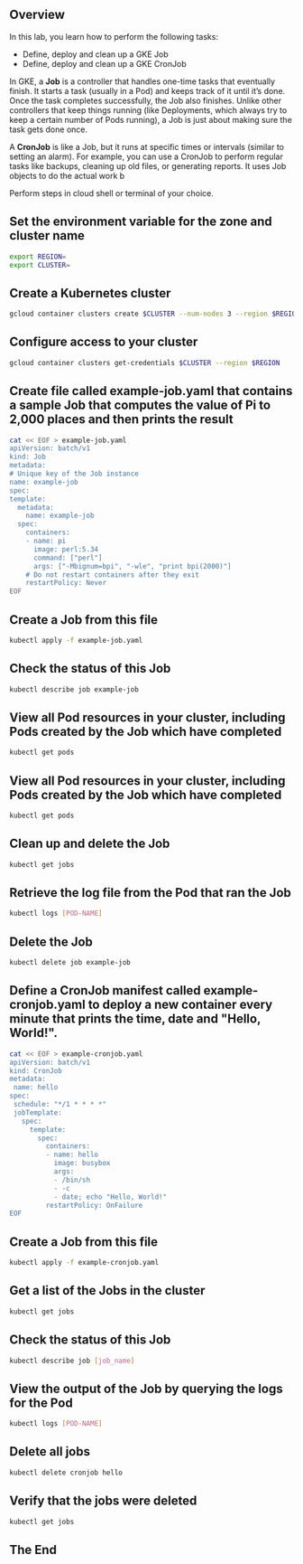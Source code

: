 <!-- Overview -->
## Overview
In this lab, you learn how to perform the following tasks:

* Define, deploy and clean up a GKE Job
* Define, deploy and clean up a GKE CronJob

In GKE, a **Job** is a controller that handles one-time tasks that eventually finish. It starts a task (usually in a Pod) and keeps track of it until it’s done. Once the task completes successfully, the Job also finishes. Unlike other controllers that keep things running (like Deployments, which always try to keep a certain number of Pods running), a Job is just about making sure the task gets done once.

A **CronJob** is like a Job, but it runs at specific times or intervals (similar to setting an alarm). For example, you can use a CronJob to perform regular tasks like backups, cleaning up old files, or generating reports. It uses Job objects to do the actual work b

Perform steps in cloud shell or terminal of your choice. 

<!-- Task1 -->
## Set the environment variable for the zone and cluster name
  ```sh
export REGION=
export CLUSTER=
  ```

<!-- Task2 -->
## Create a Kubernetes cluster

  ```sh
  gcloud container clusters create $CLUSTER --num-nodes 3 --region $REGION --enable-ip-alias
  ```  

<!-- Task3 -->
## Configure access to your cluster
  ```sh
  gcloud container clusters get-credentials $CLUSTER --region $REGION
  ```

<!-- Task4 -->
## Create file called example-job.yaml that contains a sample Job that computes the value of Pi to 2,000 places and then prints the result
  ```sh
cat << EOF > example-job.yaml
apiVersion: batch/v1
kind: Job
metadata:
  # Unique key of the Job instance
  name: example-job
spec:
  template:
    metadata:
      name: example-job
    spec:
      containers:
      - name: pi
        image: perl:5.34
        command: ["perl"]
        args: ["-Mbignum=bpi", "-wle", "print bpi(2000)"]
      # Do not restart containers after they exit
      restartPolicy: Never
EOF
  
  ``` 

<!-- Task5 -->
## Create a Job from this file
  ```sh
kubectl apply -f example-job.yaml
  ```

<!-- Task6 -->
## Check the status of this Job
  ```sh
kubectl describe job example-job  
  ``` 

<!-- Task7 -->
## View all Pod resources in your cluster, including Pods created by the Job which have completed
  ```sh
kubectl get pods
  ```

<!-- Task7 -->
## View all Pod resources in your cluster, including Pods created by the Job which have completed
 ```sh
kubectl get pods  
 ```   

<!-- Task8 -->
## Clean up and delete the Job
  ```sh
kubectl get jobs   
  ```

<!-- Task9 -->
## Retrieve the log file from the Pod that ran the Job
  ```sh
kubectl logs [POD-NAME]   
  ```

<!-- Task10 -->
## Delete the Job
 ```sh
kubectl delete job example-job   
 ```

<!-- Task11 -->
## Define a CronJob manifest called example-cronjob.yaml to deploy a new container every minute that prints the time, date and "Hello, World!".
 ```sh
cat << EOF > example-cronjob.yaml
apiVersion: batch/v1
kind: CronJob
metadata:
  name: hello
spec:
  schedule: "*/1 * * * *"
  jobTemplate:
    spec:
      template:
        spec:
          containers:
          - name: hello
            image: busybox
            args:
            - /bin/sh
            - -c
            - date; echo "Hello, World!"
          restartPolicy: OnFailure
EOF 
  ``` 

<!-- Task12 -->
## Create a Job from this file
 ```sh
kubectl apply -f example-cronjob.yaml
  ```

<!-- Task13 -->
##  Get a list of the Jobs in the cluster
  ```sh
 kubectl get jobs  
  ```

<!-- Task14 -->
##  Check the status of this Job
  ```sh
kubectl describe job [job_name]  
  ```

<!-- Task14 -->
##  View the output of the Job by querying the logs for the Pod
  ```sh
kubectl logs [POD-NAME]
  ```

<!-- Task15 -->
##  Delete all jobs
  ```sh
kubectl delete cronjob hello
  ```

<!-- Task15 -->
## Verify that the jobs were deleted
 ```sh
kubectl get jobs
  ```



## The End
